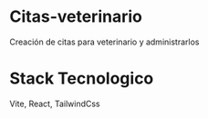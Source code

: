 # Citas-veterinario
Creación de citas para veterinario y administrarlos

# Stack Tecnologico
Vite, React, TailwindCss
